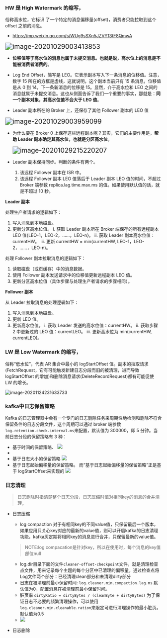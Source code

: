 ### HW 是 High Watermark 的缩写，
俗称高水位，它标识 了一个特定的消息偏移量(offset)，消费者只能拉取到这个 offset 之前的消息。

- https://mp.weixin.qq.com/s/WUg9sSXq5JZVY13tF8QmwA

<img src="assets/image-20201029003413853.png" alt="image-20201029003413853" style="zoom:150%;" />

- **位移值等于高水位的消息也属于未提交消息。也就是说，高水位上的消息是不能被消费者消费的**。

- Log End Offset，简写是 LEO。它表示副本写入下一条消息的位移值。注意，数字 15 所在的方框是虚线，这就说明，这个副本当前只有 15 条消息，位移值是从 0 到 14，下一条新消息的位移是 15。显然，介于高水位和 LEO 之间的消息就属于未提交消息。这也从侧面告诉了我们一个重要的事实，那就是：**同一个副本对象，其高水位值不会大于 LEO 值**。

-  Leader 副本所在的 Broker 上，还保存了其他 Follower 副本的 LEO 值

  <img src="assets/image-20201029003959099.png" alt="image-20201029003959099" style="zoom:150%;" />

- 为什么要在 Broker 0 上保存这些远程副本呢？其实，它们的主要作用是，**帮助 Leader 副本确定其高水位，也就是分区高水位**。

  <img src="assets/image-20201029215220207.png" alt="image-20201029215220207" style="zoom:150%;" />

- Leader 副本保持同步。判断的条件有两个。

  1. 该远程 Follower 副本在 ISR 中。
  2. 该远程 Follower 副本 LEO 值落后于 Leader 副本 LEO 值的时间，不超过 Broker 端参数 replica.lag.time.max.ms 的值。如果使用默认值的话，就是不超过 10 秒。

**Leader 副本**

处理生产者请求的逻辑如下：

1. 写入消息到本地磁盘。
2. 更新分区高水位值。
    i. 获取 Leader 副本所在 Broker 端保存的所有远程副本 LEO 值{LEO-1，LEO-2，……，LEO-n}。
    ii. 获取 Leader 副本高水位值：currentHW。
    iii. 更新 currentHW = min(currentHW, LEO-1，LEO-2，……，LEO-n)。

处理 Follower 副本拉取消息的逻辑如下：

1. 读取磁盘（或页缓存）中的消息数据。
2. 使用 Follower 副本发送请求中的位移值更新远程副本 LEO 值。
3. 更新分区高水位值（具体步骤与处理生产者请求的步骤相同）。

**Follower 副本**

从 Leader 拉取消息的处理逻辑如下：

1. 写入消息到本地磁盘。
2. 更新 LEO 值。
3. 更新高水位值。
    i. 获取 Leader 发送的高水位值：currentHW。
    ii. 获取步骤 2 中更新过的 LEO 值：currentLEO。
    iii. 更新高水位为 min(currentHW, currentLEO)。

### LW 是 Low Watermark 的缩写，
俗称“低水位”，代表 AR 集合中最小的 logStartOffset 值。副本的拉取请求(FetchRequest，它有可能触发新建日志分段而旧的被清理，进而导致 logStartOffset 的增加)和删除消息请求(DeleteRecordRequest)都有可能促使 LW 的增长。

![image-20201124231633733](assets/image-20201124231633733.png)

### kafka中日志保留策略
 Kafka 的日志管理器中会有一个专门的日志删除任务来周期性地检测和删除不符合保留条件的日志分段文件，这个周期可以通过 broker 端参数 ```log.retention.check.interval.ms```来配置，默认值为 300000，即 5 分钟。当前日志分段的保留策略有 3 种：
 - 基于时间的保留策略、
   ![](images/日志文件/日志文件1.png)
 - 
 - 基于日志大小的保留策略
   ![](images/日志文件/日志文件2.png)
 - 基于日志起始偏移量的保留策略。
 而“基于日志起始偏移量的保留策略”正是基于 logStartOffset来实现的
   ![](images/日志文件/日志文件3.png)

 ### 日志清理
 > 日志删除时指清楚整个日志分段，日志压缩时值对相同key的消息的合并清理。
 - 日志压缩
   - log compaction 对于有相同key的不同value值，只保留最后一个版本，如果应用只关心key对应的最新的value值，则可以开启kafka的日志清理功能，kafka灰定期将相同key的消息进行合并，只保留最新的value值。
   > NOTE:log compacation是针对key，所以在使用时，每个消息的key值部位null
   - log.dir目录下面的文件```cleaner-offset-checkpoint```文件，就是清理检查点文件，用来记录每个主题的每个分区中已清理的偏移量。通过检查点将Log文件两个部分：已经清理clean部分和未清理dirty部分
   - 日志在被清理前最小保留时间: ```log.cleaner.min.compaction.lag.ms``` 默认值为0，配置消息在被清理前最小保留时间。
   - 脏页率 ```dirtyRatio = dirtyBytes / (cleanByte + dirtyBytes)``` 为了保证日志不必要的频繁清理操作，可以使用```log.cleaner.min.cleanable.ration```来限定可进行清理操作的最小脏页。默认值为0.5
   - ![](images/日志文件/日志文件0.png)


 - 日志删除
